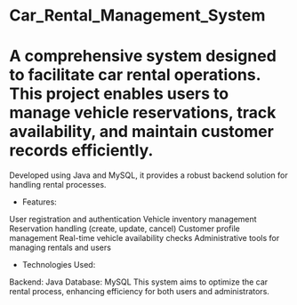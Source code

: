# Car_Rental_Management_System


# A comprehensive system designed to facilitate car rental operations. This project enables users to manage vehicle reservations, track availability, and maintain customer records efficiently.
Developed using Java and MySQL, it provides a robust backend solution for handling rental processes.

* Features:

User registration and authentication
Vehicle inventory management
Reservation handling (create, update, cancel)
Customer profile management
Real-time vehicle availability checks
Administrative tools for managing rentals and users



* Technologies Used:

Backend: Java 
Database: MySQL
This system aims to optimize the car rental process, enhancing efficiency for both users and administrators.
